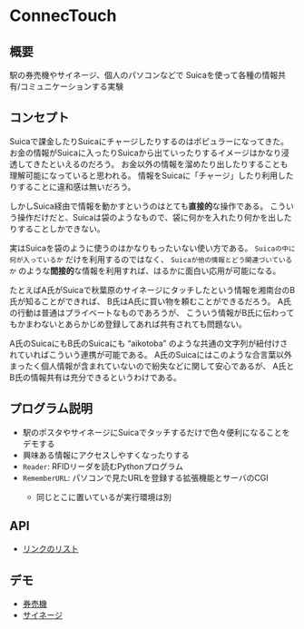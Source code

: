 <h1 class="project-name">ConnecTouch</h1>

<h2><a class="anchor" aria-hidden="true"></a>概要</h2>

駅の券売機やサイネージ、個人のパソコンなどで
Suicaを使って各種の情報共有/コミュニケーションする実験

<h2><a class="anchor" aria-hidden="true"></a>コンセプト</h2>

<p>
  Suicaで課金したりSuicaにチャージしたりするのはポピュラーになってきた。
  お金の情報がSuicaに入ったりSuicaから出ていったりするイメージはかなり浸透してきたといえるのだろう。
  お金以外の情報を溜めたり出したりすることも理解可能になっていると思われる。
  情報をSuicaに「チャージ」したり利用したりすることに違和感は無いだろう。
</p>

<p>
  しかしSuica経由で情報を動かすというのはとても<b>直接的</b>な操作である。
  こういう操作だけだと、Suicaは袋のようなもので、袋に何かを入れたり何かを出したりすることしかできない。
</p>

<p>
  実はSuicaを袋のように使うのはかなりもったいない使い方である。
  <code>Suicaの中に何が入っているか</code>
  だけを利用するのではなく、
  <code>Suicaが他の情報とどう関連づいているか</code>
  のような<b>間接的</b>な情報を利用すれば、はるかに面白い応用が可能になる。
</p>

<p>
  たとえばA氏がSuicaで秋葉原のサイネージにタッチしたという情報を湘南台のB氏が知ることができれば、
  B氏はA氏に買い物を頼むことができるだろう。
  A氏の行動は普通はプライベートなものであろうが、
  こういう情報がB氏に伝わってもかまわないとあらかじめ登録してあれば共有されても問題ない。
</p>

<p>
  A氏のSuicaにもB氏のSuicaにも &#147;aikotoba&#148; のような共通の文字列が紐付けされていればこういう連携が可能である。
  A氏のSuicaにはこのような合言葉以外まったく個人情報が含まれていないので紛失などに関して安心であるが、
  A氏とB氏の情報共有は充分できるというわけである。
</p>

<h2><a class="anchor" aria-hidden="true"></a>プログラム説明</h2>

<ul>
  <li>駅のポスタやサイネージにSuicaでタッチするだけで色々便利になることをデモする</li>
  <li>興味ある情報にアクセスしやすくなったりする</li>
  <li><code>Reader</code>: RFIDリーダを読むPythonプログラム</li>
  <li><code>RememberURL</code>: パソコンで見たURLを登録する拡張機能とサーバのCGI</li>
  <ul>
    <li>同じとこに置いているが実行環境は別</li>
  </ul>
</ul>

<h2><a class="anchor" aria-hidden="true"></a>API</h2>

<ul>
  <li><a href="http://ConnecTouch.org/links">リンクのリスト</a></li>
</ul>

<h2><a class="anchor" aria-hidden="true"></a>デモ</h2>

<ul>
  <li><a href="http://ConnecTouch.org/mv.html">券売機</a></li>
  <li><a href="http://ConnecTouch.org/signage.html">サイネージ</a></li>
</ul>


